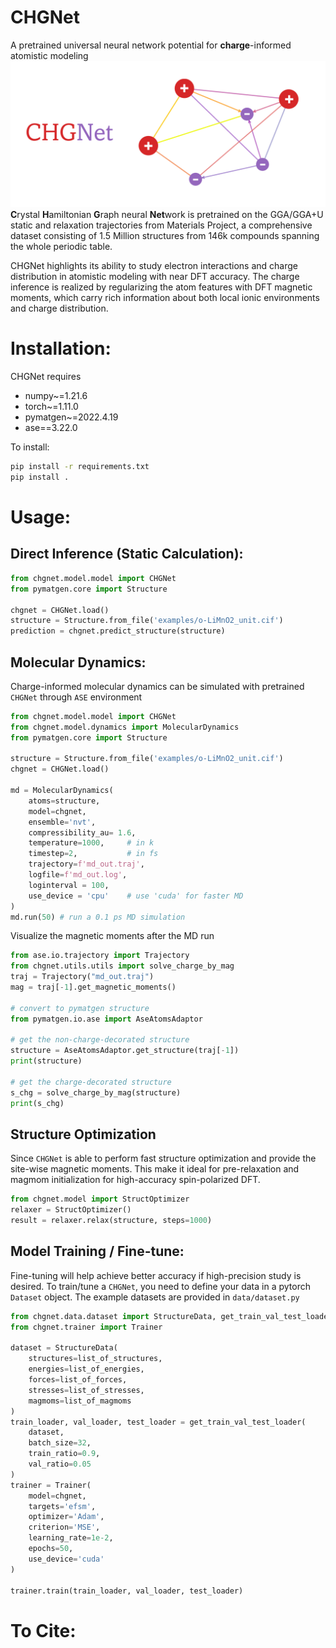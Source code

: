 # CHGNet
A pretrained universal neural network potential for
**charge**-informed atomistic modeling
![chgnet](./chgnet-logo.png)
**C**rystal **H**amiltonian **G**raph neural **Net**work is pretrained on the GGA/GGA+U static and relaxation trajectories from Materials Project, 
a comprehensive dataset consisting of 1.5 Million structures from 146k compounds spanning the whole periodic table.

CHGNet highlights its ability to study electron interactions and charge distribution 
in atomistic modeling with near DFT accuracy. The charge inference is realized by regularizing the atom features with 
DFT magnetic moments, which carry rich information about both local ionic environments and charge distribution.

# Installation:
CHGNet requires
- numpy~=1.21.6
- torch~=1.11.0
- pymatgen~=2022.4.19
- ase==3.22.0

To install:
```bash
pip install -r requirements.txt
pip install .
```

# Usage:
## Direct Inference (Static Calculation):
```python
from chgnet.model.model import CHGNet
from pymatgen.core import Structure

chgnet = CHGNet.load()
structure = Structure.from_file('examples/o-LiMnO2_unit.cif')
prediction = chgnet.predict_structure(structure)
```

## Molecular Dynamics:
Charge-informed molecular dynamics can be simulated with pretrained `CHGNet` through `ASE` environment
```python
from chgnet.model.model import CHGNet
from chgnet.model.dynamics import MolecularDynamics
from pymatgen.core import Structure

structure = Structure.from_file('examples/o-LiMnO2_unit.cif')
chgnet = CHGNet.load()

md = MolecularDynamics(
    atoms=structure,
    model=chgnet,
    ensemble='nvt',
    compressibility_au= 1.6,
    temperature=1000,     # in k
    timestep=2,           # in fs
    trajectory=f'md_out.traj',
    logfile=f'md_out.log',
    loginterval = 100,
    use_device = 'cpu'    # use 'cuda' for faster MD
)
md.run(50) # run a 0.1 ps MD simulation
```
Visualize the magnetic moments after the MD run
```python
from ase.io.trajectory import Trajectory
from chgnet.utils.utils import solve_charge_by_mag
traj = Trajectory("md_out.traj")
mag = traj[-1].get_magnetic_moments()

# convert to pymatgen structure
from pymatgen.io.ase import AseAtomsAdaptor

# get the non-charge-decorated structure
structure = AseAtomsAdaptor.get_structure(traj[-1])
print(structure)

# get the charge-decorated structure
s_chg = solve_charge_by_mag(structure)
print(s_chg)
```
## Structure Optimization
Since `CHGNet` is able to perform fast structure optimization and 
provide the site-wise magnetic moments. This make it ideal for pre-relaxation and
magmom initialization for high-accuracy spin-polarized DFT.
```python
from chgnet.model import StructOptimizer
relaxer = StructOptimizer()
result = relaxer.relax(structure, steps=1000)
```



## Model Training / Fine-tune:
Fine-tuning will help achieve better accuracy if high-precision study
is desired. To train/tune a `CHGNet`, you need to define your data in a
pytorch `Dataset` object. The example datasets are provided in `data/dataset.py`
```python
from chgnet.data.dataset import StructureData, get_train_val_test_loader
from chgnet.trainer import Trainer

dataset = StructureData(
    structures=list_of_structures,
    energies=list_of_energies,
    forces=list_of_forces,
    stresses=list_of_stresses,
    magmoms=list_of_magmoms
)
train_loader, val_loader, test_loader = get_train_val_test_loader(
    dataset,
    batch_size=32,
    train_ratio=0.9,
    val_ratio=0.05
)
trainer = Trainer(
    model=chgnet,
    targets='efsm',
    optimizer='Adam',
    criterion='MSE',
    learning_rate=1e-2,
    epochs=50,
    use_device='cuda'
)

trainer.train(train_loader, val_loader, test_loader)
```

# To Cite:

